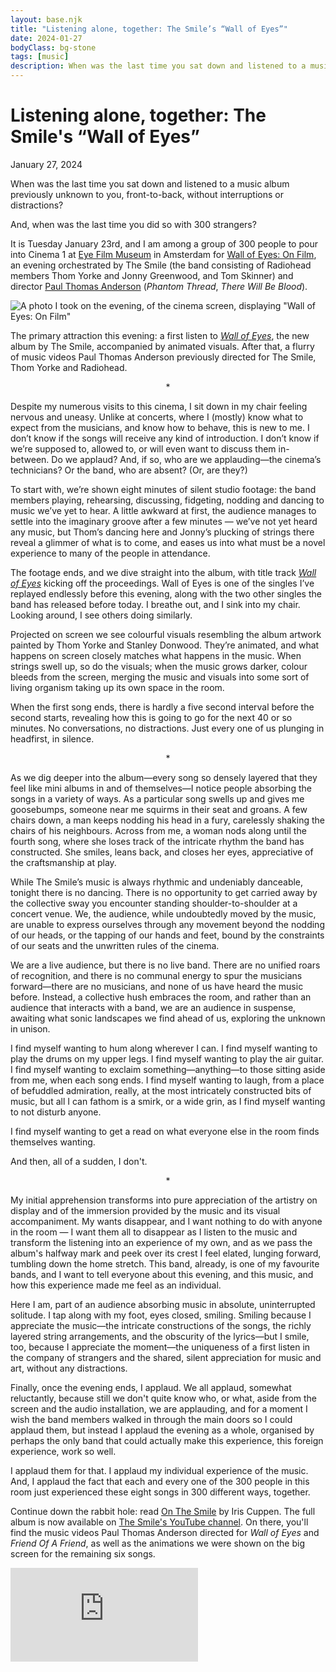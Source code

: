 ```yaml
---
layout: base.njk
title: "Listening alone, together: The Smile’s “Wall of Eyes”"
date: 2024-01-27
bodyClass: bg-stone
tags: [music]
description: When was the last time you sat down and listened to a music album previously unknown to you, front-to-back, without interruptions or distractions? And, when was the last time you did so with 300 strangers?
---
```

<div class="w-full max-w-xl ml-auto prose prose-lg font-serif pt-[25vh] pb-32 dark:prose-invert">

<h1>Listening alone, together: The Smile's “Wall of Eyes”</h1>
<span class="font-sans text-sm">January 27, 2024</span>

When was the last time you sat down and listened to a music album previously unknown to you, front-to-back, without interruptions or distractions? 

And, when was the last time you did so with 300 strangers?

It is Tuesday January 23rd, and I am among a group of 300 people to pour into Cinema 1 at [Eye Film Museum](https://eyefilm.nl/) in Amsterdam for [Wall of Eyes: On Film](https://www.thesmiletheband.com/onfilmevents), an evening orchestrated by The Smile (the band consisting of Radiohead members Thom Yorke and Jonny Greenwood, and Tom Skinner) and director [Paul Thomas Anderson](https://letterboxd.com/director/paul-thomas-anderson/) (_Phantom Thread_, _There Will Be Blood_).

![A photo I took on the evening, of the cinema screen, displaying "Wall of Eyes: On Film"](/assets/journal/wall-of-eyes.avif "A photo I took on the evening, of the cinema screen, displaying Wall of Eyes: On Film")

The primary attraction this evening: a first listen to [_Wall of Eyes_](https://thesmile.bandcamp.com/album/wall-of-eyes), the new album by The Smile, accompanied by animated visuals. After that, a flurry of music videos Paul Thomas Anderson previously directed for The Smile, Thom Yorke and Radiohead.

<div style="text-align: center">*</div>

Despite my numerous visits to this cinema, I sit down in my chair feeling nervous and uneasy. Unlike at concerts, where I (mostly) know what to expect from the musicians, and know how to behave, this is new to me. I don’t know if the songs will receive any kind of introduction. I don’t know if we’re supposed to, allowed to, or will even want to discuss them in-between. Do we applaud? And, if so, who are we applauding—the cinema’s technicians? Or the band, who are absent? (Or, are they?)

To start with, we’re shown eight minutes of silent studio footage: the band members playing, rehearsing, discussing, fidgeting, nodding and dancing to music we’ve yet to hear. A little awkward at first, the audience manages to settle into the imaginary groove after a few minutes — we’ve not yet heard any music, but Thom’s dancing here and Jonny’s plucking of strings there reveal a glimmer of what is to come, and eases us into what must be a novel experience to many of the people in attendance. 

The footage ends, and we dive straight into the album, with title track [_Wall of Eyes_](https://www.youtube.com/watch?v=IsqqjOxEuAg) kicking off the proceedings. Wall of Eyes is one of the singles I’ve replayed endlessly before this evening, along with the two other singles the band has released before today. I breathe out, and I sink into my chair. Looking around, I see others doing similarly. 

Projected on screen we see colourful visuals resembling the album artwork painted by Thom Yorke and Stanley Donwood. They’re animated, and what happens on screen closely matches what happens in the music. When strings swell up, so do the visuals; when the music grows darker, colour bleeds from the screen, merging the music and visuals into some sort of living organism taking up its own space in the room. 

When the first song ends, there is hardly a five second interval before the second starts, revealing how this is going to go for the next 40 or so minutes. No conversations, no distractions. Just every one of us plunging in headfirst, in silence.

<div style="text-align: center">*</div>

As we dig deeper into the album—every song so densely layered that they feel like mini albums in and of themselves—I notice people absorbing the songs in a variety of ways. As a particular song swells up and gives me goosebumps, someone near me squirms in their seat and groans. A few chairs down, a man keeps nodding his head in a fury, carelessly shaking the chairs of his neighbours. Across from me, a woman nods along until the fourth song, where she loses track of the intricate rhythm the band has constructed. She smiles, leans back, and closes her eyes, appreciative of the craftsmanship at play.

While The Smile’s music is always rhythmic and undeniably danceable, tonight there is no dancing. There is no opportunity to get carried away by the collective sway you encounter standing shoulder-to-shoulder at a concert venue. We, the audience, while undoubtedly moved by the music, are unable to express ourselves through any movement beyond the nodding of our heads, or the tapping of our hands and feet, bound by the constraints of our seats and the unwritten rules of the cinema. 

We are a live audience, but there is no live band. There are no unified roars of recognition, and there is no communal energy to spur the musicians forward—there are no musicians, and none of us have heard the music before. Instead, a collective hush embraces the room, and rather than an audience that interacts with a band, we are an audience in suspense, awaiting what sonic landscapes we find ahead of us, exploring the unknown in unison.

I find myself wanting to hum along wherever I can. I find myself wanting to play the drums on my upper legs. I find myself wanting to play the air guitar. I find myself wanting to exclaim something—anything—to those sitting aside from me, when each song ends. I find myself wanting to laugh, from a place of befuddled admiration, really, at the most intricately constructed bits of music, but all I can fathom is a smirk, or a wide grin, as I find myself wanting to not disturb anyone. 

I find myself wanting to get a read on what everyone else in the room finds themselves wanting. 

And then, all of a sudden, I don't.

<div style="text-align: center">*</div>

My initial apprehension transforms into pure appreciation of the artistry on display and of the immersion provided by the music and its visual accompaniment. My wants disappear, and I want nothing to do with anyone in the room — I want them all to disappear as I listen to the music and transform the listening into an experience of my own, and as we pass the album's halfway mark and peek over its crest I feel elated, lunging forward, tumbling down the home stretch. This band, already, is one of my favourite bands, and I want to tell everyone about this evening, and this music, and how this experience made me feel as an individual.

Here I am, part of an audience absorbing music in absolute, uninterrupted solitude. I tap along with my foot, eyes closed, smiling. Smiling because I appreciate the music—the intricate constructions of the songs, the richly layered string arrangements, and the obscurity of the lyrics—but I smile, too, because I appreciate the moment—the uniqueness of a first listen in the company of strangers and the shared, silent appreciation for music and art, without any distractions.

Finally, once the evening ends, I applaud. We all applaud, somewhat reluctantly, because still we don't quite know who, or what, aside from the screen and the audio installation, we are applauding, and for a moment I wish the band members walked in through the main doors so I could applaud them, but instead I applaud the evening as a whole, organised by perhaps the only band that could actually make this experience, this foreign experience, work so well. 

I applaud them for that. I applaud my individual experience of the music. And, I applaud the fact that each and every one of the 300 people in this room just experienced these eight songs in 300 different ways, together.

<p class="article-footer">
Continue down the rabbit hole: read <a href="https://iriscuppen.com/On-The-Smile">On The Smile</a> by Iris Cuppen. The full album is now available on <a href="https://www.youtube.com/playlist?list=PLf_OT-1c3m3B2hsZkUrKYO5QVnRnfBfSw">The Smile's YouTube channel</a>. On there, you'll find the music videos Paul Thomas Anderson directed for <em>Wall of Eyes</em> and <em>Friend Of A Friend</em>, as well as the animations we were shown on the big screen for the remaining six songs.
</p>

<div class="relative w-full pb-[56.25%] mt-7 overflow-hidden">
  <iframe
    class="absolute top-0 left-0 w-full h-full"
    src="https://www.youtube-nocookie.com/embed/WhivN4GJQCQ?si=k46v49G5RUoPrRe8&amp;controls=0"
    title="YouTube video player"
    frameborder="0"
    allow="accelerometer; autoplay; clipboard-write; encrypted-media; gyroscope; picture-in-picture; web-share"
    referrerpolicy="strict-origin-when-cross-origin"
    allowfullscreen>
  </iframe>
</div>

</div>